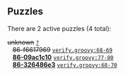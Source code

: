 ## Puzzles

There are 2 active puzzles (4 total):


<del>unknown</del> [`?`](../master/?)<br/>
&nbsp;&nbsp;&nbsp;<del>86-f6617969</del> [`verify.groovy:68-69`](../master/src/it/basics/verify.groovy#L68-L69)<br/>
&nbsp;&nbsp;&nbsp;[**86-09ac1c10**](https://github.com/jcabi/jcabi-maven-skin/issues/6) [`verify.groovy:77-80`](../master/src/it/basics/verify.groovy#L77-L80)<br/>
&nbsp;&nbsp;&nbsp;[**86-326486e3**](https://github.com/jcabi/jcabi-maven-skin/issues/16) [`verify.groovy:68-70`](../master/src/it/basics/verify.groovy#L68-L70)<br/>